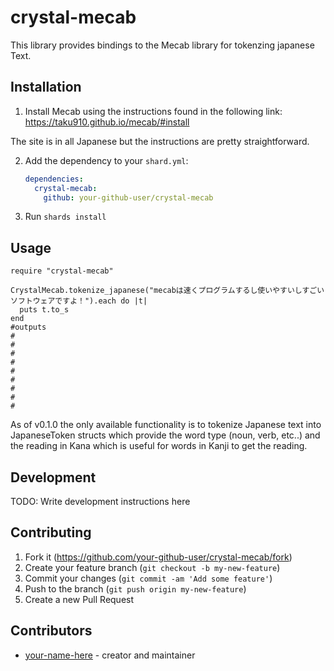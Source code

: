 # crystal-mecab

This library provides bindings to the Mecab library for tokenzing japanese Text.

## Installation

1. Install Mecab using the instructions found in the following link:
  https://taku910.github.io/mecab/#install

  The site is in all Japanese but the instructions are pretty straightforward.

2. Add the dependency to your `shard.yml`:

   ```yaml
   dependencies:
     crystal-mecab:
       github: your-github-user/crystal-mecab
   ```

3. Run `shards install`

## Usage

```crystal
require "crystal-mecab"

CrystalMecab.tokenize_japanese("mecabは速くプログラムするし使いやすいしすごいソフトウェアですよ！").each do |t|
  puts t.to_s
end
#outputs
#
#
#
#
#
#
#
#
#
```

As of v0.1.0 the only available functionality is to tokenize Japanese text
into JapaneseToken structs which provide the word type (noun, verb, etc..)
and the reading in Kana which is useful for words in Kanji to get the reading.

## Development

TODO: Write development instructions here

## Contributing

1. Fork it (<https://github.com/your-github-user/crystal-mecab/fork>)
2. Create your feature branch (`git checkout -b my-new-feature`)
3. Commit your changes (`git commit -am 'Add some feature'`)
4. Push to the branch (`git push origin my-new-feature`)
5. Create a new Pull Request

## Contributors

- [your-name-here](https://github.com/your-github-user) - creator and maintainer
